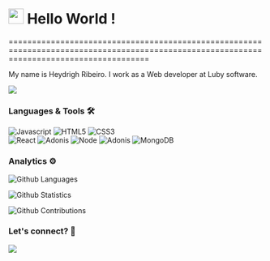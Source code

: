 
<h1><img src="https://emojis.slackmojis.com/emojis/images/1531849430/4246/blob-sunglasses.gif?1531849430" width="30"/> Hello World ! </h1>
==========================================================================================================================================


My name is Heydrigh Ribeiro. I work as a Web developer at Luby software.

![](http://estruyf-github.azurewebsites.net/api/VisitorHit?user=heydrigh&repo=heydrigh&countColorcountColor)

### Languages & Tools 🛠  
![Javascript](https://img.shields.io/badge/-Javascript-05122A?style=flat&color=green)&nbsp;![HTML5](https://img.shields.io/badge/-HTML5-05122A?style=flat&color=green)&nbsp;![CSS3](https://img.shields.io/badge/-CSS3-05122A?style=flat&color=green)&nbsp;  
![React](https://img.shields.io/badge/-React-05122A?style=flat&color=orange)&nbsp;![Adonis](https://img.shields.io/badge/-Adonis-05122A?style=flat&color=orange)&nbsp;![Node](https://img.shields.io/badge/-Node-05122A?style=flat&color=orange)&nbsp;![Adonis](https://img.shields.io/badge/-Adonis-05122A?style=flat&color=orange)&nbsp;![MongoDB](https://img.shields.io/badge/-MongoDB-05122A?style=flat&color=orange)&nbsp;  


### Analytics ⚙️

![Github Languages](https://github-readme-stats.vercel.app/api/top-langs/?username=heydrigh&layout=compact&count_private=true)

![Github Statistics](https://github-readme-stats.vercel.app/api/?username=heydrigh&count_private=true&show_icons=true)

![Github Contributions](https://github-readme-streak-stats.herokuapp.com/?user=heydrigh&hide_border=true)

### Let's connect? 🤝

<p align="left">

<a href="https://www.linkedin.com/in/heydrigh/"><img src="https://img.shields.io/badge/-LinkedIn-0077B5?style=flat&logo=Linkedin&logoColor=white"/></a>

</p>
